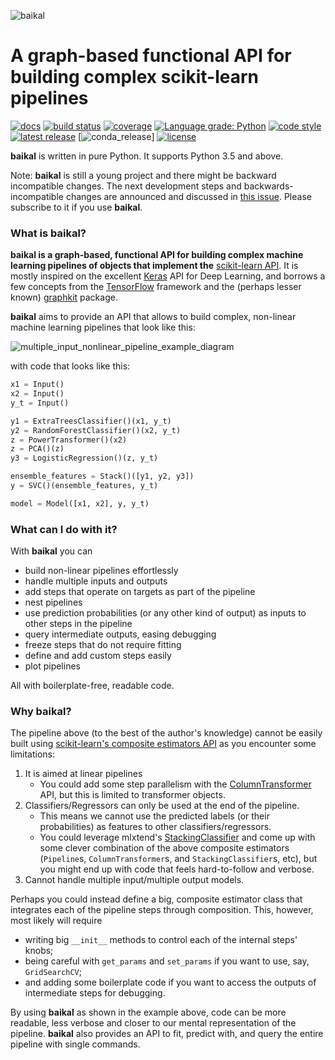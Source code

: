 ![baikal](illustrations/baikal1_blue.png)

# A graph-based functional API for building complex scikit-learn pipelines

[![docs](https://img.shields.io/badge/docs-read%20now-blue.svg)](https://baikal.readthedocs.io)
[![build status](https://circleci.com/gh/alegonz/baikal/tree/master.svg?style=svg&circle-token=fb67eeed2067c361989d2091b9d4d03e6899010b)](https://circleci.com/gh/alegonz/baikal/tree/master)
[![coverage](https://codecov.io/gh/alegonz/baikal/branch/master/graph/badge.svg?token=SSoeQETNh6)](https://codecov.io/gh/alegonz/baikal)
[![Language grade: Python](https://img.shields.io/lgtm/grade/python/g/alegonz/baikal.svg?logo=lgtm&logoWidth=18)](https://lgtm.com/projects/g/alegonz/baikal/context:python)
[![code style](https://img.shields.io/badge/code%20style-black-000000.svg)](https://github.com/psf/black)
[![latest release](https://img.shields.io/pypi/v/baikal.svg)](https://pypi.org/project/baikal)
[![conda_release](https://anaconda.org/conda-forge/baikal/badges/version.svg)]
[![license](https://img.shields.io/pypi/l/baikal.svg)](https://github.com/alegonz/baikal/blob/master/LICENSE)

**baikal** is written in pure Python. It supports Python 3.5 and above.

Note: **baikal** is still a young project and there might be backward incompatible changes. 
The next development steps and backwards-incompatible changes are announced and discussed 
in [this issue](https://github.com/alegonz/baikal/issues/16). Please subscribe to it if 
you use **baikal**.

### What is baikal?

**baikal is a graph-based, functional API for building complex machine learning pipelines 
of objects that implement the** [scikit-learn API](https://scikit-learn.org/stable/developers/contributing.html#different-objects). 
It is mostly inspired on the excellent [Keras](https://keras.io) API for Deep Learning, 
and borrows a few concepts from the [TensorFlow](https://www.tensorflow.org) framework 
and the (perhaps lesser known) [graphkit](https://github.com/yahoo/graphkit) package.

**baikal** aims to provide an API that allows to build complex, non-linear machine learning 
pipelines that look like this: 

![multiple_input_nonlinear_pipeline_example_diagram](illustrations/multiple_input_nonlinear_pipeline_example_diagram.png "An example of a multiple-input, nonlinear pipeline")


with code that looks like this:

```python
x1 = Input()
x2 = Input()
y_t = Input()

y1 = ExtraTreesClassifier()(x1, y_t)
y2 = RandomForestClassifier()(x2, y_t)
z = PowerTransformer()(x2)
z = PCA()(z)
y3 = LogisticRegression()(z, y_t)

ensemble_features = Stack()([y1, y2, y3])
y = SVC()(ensemble_features, y_t)

model = Model([x1, x2], y, y_t)
```

### What can I do with it?

With **baikal** you can

- build non-linear pipelines effortlessly
- handle multiple inputs and outputs
- add steps that operate on targets as part of the pipeline
- nest pipelines
- use prediction probabilities (or any other kind of output) as inputs to other steps in the pipeline
- query intermediate outputs, easing debugging
- freeze steps that do not require fitting
- define and add custom steps easily
- plot pipelines

All with boilerplate-free, readable code.

### Why baikal?	

The pipeline above (to the best of the author's knowledge) cannot be easily built using 
[scikit-learn's composite estimators API](https://scikit-learn.org/stable/modules/compose.html#pipelines-and-composite-estimators) 
as you encounter some limitations:	

1. It is aimed at linear pipelines	
    - You could add some step parallelism with the [ColumnTransformer](https://scikit-learn.org/stable/modules/compose.html#columntransformer-for-heterogeneous-data) 
      API, but this is limited to transformer objects.	
2. Classifiers/Regressors can only be used at the end of the pipeline.	
    - This means we cannot use the predicted labels (or their probabilities) as features 
      to other classifiers/regressors.	
    - You could leverage mlxtend's [StackingClassifier](http://rasbt.github.io/mlxtend/user_guide/classifier/StackingClassifier/#stackingclassifier) 
      and come up with some clever combination of the above composite estimators 
      (`Pipeline`s, `ColumnTransformer`s, and `StackingClassifier`s, etc), but you might 
      end up with code that feels hard-to-follow and verbose.	
3. Cannot handle multiple input/multiple output models.	

Perhaps you could instead define a big, composite estimator class that integrates each of 
the pipeline steps through composition. This, however, most likely will require 	
* writing big `__init__` methods to control each of the internal steps' knobs;	
* being careful with `get_params` and `set_params` if you want to use, say, `GridSearchCV`;	
* and adding some boilerplate code if you want to access the outputs of intermediate 
  steps for debugging.	

By using **baikal** as shown in the example above, code can be more readable, less verbose 
and closer to our mental representation of the pipeline. **baikal** also provides an API 
to fit, predict with, and query the entire pipeline with single commands. 
